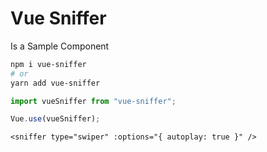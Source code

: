 # Vue Sniffer

Is a Sample Component

```bash
npm i vue-sniffer
# or
yarn add vue-sniffer
```

```js
import vueSniffer from "vue-sniffer";

Vue.use(vueSniffer);
```

```
<sniffer type="swiper" :options="{ autoplay: true }" />
```

